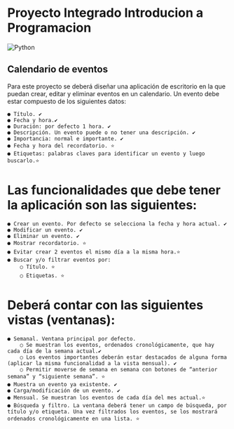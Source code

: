 # Proyecto Integrado Introducion a Programacion
![Python](https://img.shields.io/badge/python-3670A0?style=for-the-badge&logo=python&logoColor=ffdd54)

## Calendario de eventos
Para este proyecto se deberá diseñar una aplicación de escritorio en la que puedan crear, editar y eliminar eventos en un calendario. Un evento debe estar compuesto de los siguientes datos:

    ● Título. ✔️
    ● Fecha y hora.✔️
    ● Duración: por defecto 1 hora. ✔️
    ● Descripción. Un evento puede o no tener una descripción. ✔️
    ● Importancia: normal e importante. ✔️
    ● Fecha y hora del recordatorio. ⭐
    ● Etiquetas: palabras claves para identificar un evento y luego buscarlo.⭐

# Las funcionalidades que debe tener la aplicación son las siguientes:
   
    ● Crear un evento. Por defecto se selecciona la fecha y hora actual. ✔️
    ● Modificar un evento. ✔️
    ● Eliminar un evento. ✔️
    ● Mostrar recordatorio. ⭐
    ● Evitar crear 2 eventos el mismo día a la misma hora.⭐
    ● Buscar y/o filtrar eventos por:   
        ○ Título. ⭐    
        ○ Etiquetas. ⭐

# Deberá contar con las siguientes vistas (ventanas):
    
    ● Semanal. Ventana principal por defecto.
        ○ Se muestran los eventos, ordenados cronológicamente, que hay cada día de la semana actual.✔️
        ○ Los eventos importantes deberán estar destacados de alguna forma (aplicar la misma funcionalidad a la vista mensual). ✔️
        ○ Permitir moverse de semana en semana con botones de “anterior semana” y “siguiente semana”. ⭐
    ● Muestra un evento ya existente. ✔️
    ● Carga/modificación de un evento. ✔️
    ● Mensual. Se muestran los eventos de cada día del mes actual.⭐
    ● Búsqueda y filtro. La ventana deberá tener un campo de búsqueda, por título y/o etiqueta. Una vez filtrados los eventos, se los mostrará ordenados cronológicamente en una lista. ⭐
